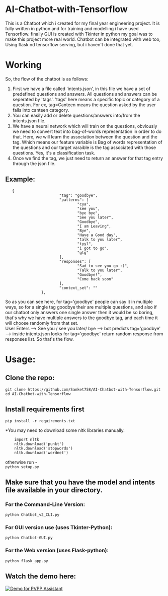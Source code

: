 # AI-Chatbot-with-Tensorflow
This is a Chatbot which i created for my final year engineering project. It is fully written in python and for training and modelling i have used Tensorflow. finally GUI is created with Tkinter in python my goal was to make this project more real world. Chatbot can be integrated with web too, Using flask nd tensorflow serving, but i haven't done that yet. 

# Working  
So, the flow of the chatbot is as follows:
  1. First we have a file called 'intents.json', in this file we have a set of predefined questions and answers. All questions and answers can be seperated by 'tags'. 'tags' here means a specific topic or category of a question. For ex, tag=Canteen means the question asked by the user falls into canteen category.  
  2. You can easily add or delete questions/answers into/from the intents.json file.  
  3. We have a neural network which will train on the questions, obviously we need to convert text into bag-of-words representation in order to do that. Here, we will learn the association between the question and the tag. Which means our feature variable is Bag of words representation of the questions and our target varaible is the tag associated with those questions. Yes, it's a classification task.
  4. Once we find the tag, we just need to return an answer for that tag entry through the json file.
  
## Example:
```
   {
                        "tag": "goodbye",
                        "patterns": [
                                "cya",
                                "see you",
                                "bye bye",
                                "See you later",
                                "Goodbye",
                                "I am Leaving",
                                "Bye",
                                "Have a Good day",
                                "talk to you later",
                                "tyyl",
                                "i got to go",
                                "gtg"
                        ],
                        "responses": [
                                "Sad to see you go :(",
                                "Talk to you later",
                                "Goodbye!",
                                "Come back soon"
                        ],
                        "context_set": ""
                },
  ```
So as you can see here, for tag='goodbye' people can say it in multiple ways, so for a single tag goodbye their are multiple questions, and also if our chatbot only answers one single answer then it would be so boring, that's why we have multiple answers to the goodbye tag, and each time it will choose randomly from that set.  
User Enters --> See you / see you later/ bye --> bot predicts tag='goodbye' --> inside intents.json looks for tag='goodbye' return random response from responses list. So that's the flow.

# Usage:
## Clone the repo:
``` git clone https://github.com/Sanket758/AI-Chatbot-with-Tensorflow.git ```  
``` cd AI-Chatbot-with-Tensorflow ```

## Install requirements first   
``` pip install -r requirements.txt ```  

*You may need to download some nltk libraries manually.   
``` 
    import nltk  
    nltk.download('punkt')  
    nltk.download('stopwords')  
    nltk.download('wordnet')
```    
otherwise run -  
``` python setup.py ```  
 

## Make sure that you have the model and intents file available in your directory.  
### For the Command-Line Version:  
``` python Chatbot_v2_CLI.py ```

### For GUI version use (uses Tkinter-Python):  
 ```python Chatbot-GUI.py ```
 
### For the Web version (uses Flask-python):  
 ``` python flask_app.py ```
 


## Watch the demo here:  
[![Demo for PVPP Assistant](https://img.youtube.com/vi/duDOyhrlYYw/0.jpg)](http://www.youtube.com/watch?v=duDOyhrlYYw "PVPPCOE Assistant")

